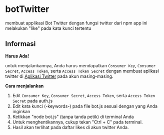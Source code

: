 # botTwitter
membuat applikasi Bot Twitter dengan fungsi twitter dari npm
app ini melakukan "like" pada kata kunci tertentu

## Informasi
**Harus Ada!**

untuk menjalankannya, Anda harus mendapatkan `Consumer Key`, `Consumer Secret`, `Access Token`, serta `Access Token Secret` dengan membuat aplikasi twitter di [Aplikasi Twitter](apps.twitter.com) pada akun masing-masing.

**Cara menjalankan**
1. Edit `Consumer Key`, `Consumer Secret`, `Access Token`, serta `Access Token Secret` pada auth.js
2. Edit kata kunci (-keywords-) pada file bot.js sesuai dengan yang Anda inginkan
3. Ketikkan "node bot.js" (tanpa tanda petik) di terminal Anda
4. Untuk menghentikannya, cukup tekan "Ctrl + C" pada terminal.
5. Hasil akan terlihat pada daftar likes di akun twitter Anda.
